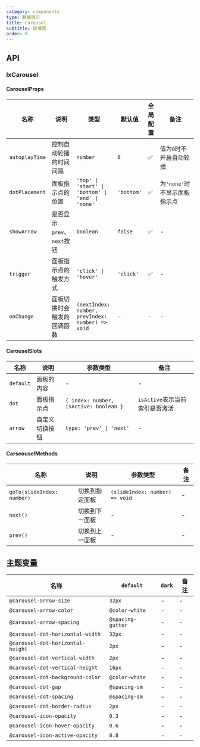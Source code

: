```yaml
---
category: components
type: 数据展示
title: Carousel
subtitle: 轮播图
order: 0
---
```


## API

### IxCarousel

#### CarouselProps

| 名称 | 说明 | 类型  | 默认值 | 全局配置 | 备注 |
| --- | --- | --- | --- | --- | --- |
| `autoplayTime` | 控制自动轮播的时间间隔 | `number` | `0` | ✅ | 值为`0`时不开启自动轮播 |
| `dotPlacement` | 面板指示点的位置 | `'top' \| 'start' \| 'bottom' \| 'end' \| 'none'` | `'bottom'` | ✅ | 为`'none'`时不显示面板指示点 |
| `showArrow` | 是否显示`prev`、`next`按钮 | `boolean` | `false` | ✅ | - |
| `trigger` | 面板指示点的触发方式 | `'click' \| 'hover'` | `'click'` | ✅ | - |
| `onChange` | 面板切换时会触发的回调函数 | `(nextIndex: number, prevIndex: number) => void` | - | - | - |

#### CarouselSlots

| 名称 | 说明 | 参数类型 | 备注 |
| --- | --- | --- | --- |
| `default` | 面板的内容 | - | - |
| `dot` | 面板指示点 | `{ index: number, isActive: boolean }` | `isActive`表示当前索引是否激活 |
| `arrow` | 自定义切换按钮 | `type: 'prev' \| 'next'` | - |

#### CarseouselMethods

| 名称 | 说明 | 参数类型 | 备注 |
| --- | --- | --- | --- |
| `goTo(slideIndex: number)` | 切换到指定面板 | `(slideIndex: number) => void` | - |
| `next()` | 切换到下一面板 | - | - |
| `prev()` | 切换到上一面板 | - | - |

<!--- insert less variable begin  --->
## 主题变量

| 名称 | `default` | `dark` | 备注 |
| --- | --- | --- | --- |
| `@carousel-arrow-size` | `32px` | - | - |
| `@carousel-arrow-color` | `@color-white` | - | - |
| `@carousel-arrow-spacing` | `@spacing-gutter` | - | - |
| `@carousel-dot-horizontal-width` | `32px` | - | - |
| `@carousel-dot-horizontal-height` | `2px` | - | - |
| `@carousel-dot-vertical-width` | `2px` | - | - |
| `@carousel-dot-vertical-height` | `16px` | - | - |
| `@carousel-dot-background-color` | `@color-white` | - | - |
| `@carousel-dot-gap` | `@spacing-sm` | - | - |
| `@carousel-dot-spacing` | `@spacing-sm` | - | - |
| `@carousel-dot-border-radius` | `2px` | - | - |
| `@carousel-icon-opacity` | `0.3` | - | - |
| `@carousel-icon-hover-opacity` | `0.6` | - | - |
| `@carousel-icon-active-opacity` | `0.8` | - | - |
<!--- insert less variable end  --->
